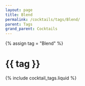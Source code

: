 ```yaml
---
layout: page
title: Blend
permalink: /cocktails/tags/Blend/
parent: Tags
grand_parent: Cocktails
---
```

{% assign tag = "Blend" %}
# {{ tag }}
{% include cocktail_tags.liquid %}


